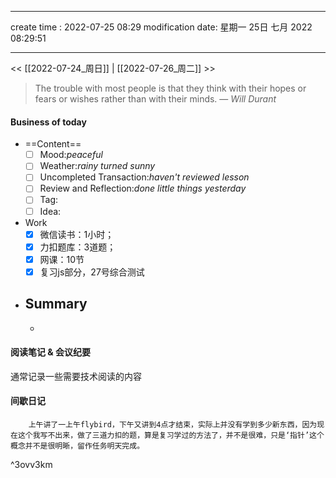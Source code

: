 
---
create time : 2022-07-25 08:29
modification date: 星期一 25日 七月 2022 08:29:51

---

<< [[2022-07-24_周日]] | [[2022-07-26_周二]] >>

> The trouble with most people is that they think with their hopes or fears or wishes rather than with their minds.
> — <cite>Will Durant</cite>

#### Business of today
-  ==Content==
	- [ ] Mood:*peaceful*
	- [ ] Weather:*rainy turned sunny*
	- [ ] Uncompleted Transaction:*haven't reviewed lesson*
	- [ ] Review and Reflection:*done little things yesterday*
	- [ ] Tag:
	- [ ] Idea:
- Work
	- [x] 微信读书：1小时；
	- [x] 力扣题库：3道题；
	- [x] 网课：10节
	- [x] 复习js部分，27号综合测试
- Summary
	- 
	- 
	
#### 阅读笔记 & 会议纪要
通常记录一些需要技术阅读的内容

#### 间歇日记
		上午讲了一上午flybird，下午又讲到4点才结束，实际上并没有学到多少新东西，因为现在这个我写不出来，做了三道力扣的题，算是复习学过的方法了，并不是很难，只是‘指针’这个概念并不是很明晰，留作任务明天完成。 
^3ovv3km

